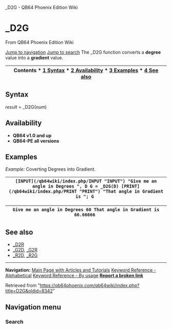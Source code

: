 


\_D2G - QB64 Phoenix Edition Wiki








# \_D2G



From QB64 Phoenix Edition Wiki



[Jump to navigation](#mw-head)
[Jump to search](#searchInput)
The \_D2G function converts a **degree** value into a **gradient** value.


  






| Contents * [1 Syntax](#Syntax) * [2 Availability](#Availability) * [3 Examples](#Examples) * [4 See also](#See_also) |
| --- |


## Syntax


*result* = \_D2G(*num*)
  




## Availability


* **QB64 v1.0 and up**
* **QB64-PE all versions**


  




## Examples


*Example:* Coverting Degrees into Gradient.





| ``` [INPUT](/qb64wiki/index.php/INPUT "INPUT") "Give me an angle in Degrees ", D G = _D2G(D) [PRINT](/qb64wiki/index.php/PRINT "PRINT") "That angle in Gradient is "; G  ``` |
| --- |




| ``` Give me an angle in Degrees 60 That angle in Gradient is  66.66666  ``` |
| --- |


  




## See also


* [\_D2R](/qb64wiki/index.php/D2R "D2R")
* [\_G2D](/qb64wiki/index.php/G2D "G2D"), [\_G2R](/qb64wiki/index.php/G2R "G2R")
* [\_R2D](/qb64wiki/index.php/R2D "R2D"), [\_R2G](/qb64wiki/index.php/R2G "R2G")


  






---


**Navigation:**
[Main Page with Articles and Tutorials](/qb64wiki/index.php/Main_Page "Main Page")
[Keyword Reference - Alphabetical](/qb64wiki/index.php/Keyword_Reference_-_Alphabetical "Keyword Reference - Alphabetical")
[Keyword Reference - By usage](/qb64wiki/index.php/Keyword_Reference_-_By_usage "Keyword Reference - By usage")
**[Report a broken link](https://qb64phoenix.com/forum/showthread.php?tid=2800)**  





Retrieved from "<https://qb64phoenix.com/qb64wiki/index.php?title=D2G&oldid=8342>"




## Navigation menu








### Search






















